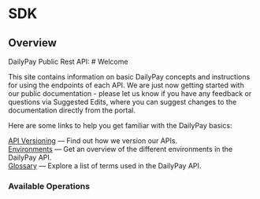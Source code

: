 # SDK

## Overview

DailyPay Public Rest API: # Welcome

This site contains information on basic DailyPay concepts and instructions for using the endpoints of each API. We are just now getting started with our public documentation - please let us know if you have any feedback or questions via Suggested Edits, where you can suggest changes to the documentation directly from the portal.

Here are some links to help you get familiar with the DailyPay basics:

[API Versioning](/tag/Getting-Started#section/DailyPay's-API-Versioning) — Find out how we version our APIs.  
[Environments](/tag/Getting-Started#section/Environments) — Get an overview of the different environments in the DailyPay API.  
[Glossary](/tag/Glossary) — Explore a list of terms used in the DailyPay API.


### Available Operations
